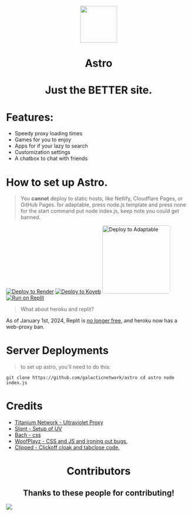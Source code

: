 <p align="center"><img src="https://github.com/GalacticNetwork/astro/blob/main/public/images/astro.png?raw=true" height="100">
</p>
<h1 align="center">Astro</h1>
<h1 align="center"><strong>Just the BETTER site.</strong></h1>

# Features:
- Speedy proxy loading times
- Games for you to enjoy
- Apps for if your lazy to search
- Customization settings
- A chatbox to chat with friends

# How to set up Astro.
> You **cannot** deploy to static hosts, like Netlify, Cloudflare Pages, or GitHub Pages.
> for adaptable, press node.js template and press none for the start command put node index.js, keep note you could get banned.

[![Deploy to Render](https://binbashbanana.github.io/deploy-buttons/buttons/remade/render.svg)](https://render.com/deploy?repo=https://github.com/galacticnetwork/astro)
[![Deploy to Koyeb](https://binbashbanana.github.io/deploy-buttons/buttons/remade/koyeb.svg)](https://app.koyeb.com/deploy?type=git&repository=github.com/galacticnetwork/astro&branch=main&name=astro)
<a target="_blank" href="https://adaptable.io/app/deploy/new?gitUrl=https://github.com/galacticnetwork/astro"><img alt="Deploy to Adaptable" width="185px" style="border-radius:5px;" src="https://raw.githubusercontent.com/GalacticNetwork/astro/main/adapta.png"></a>
<a target="_blank" href="https://docs.galacticnetwork.org/#replit"><img alt="Run on Replit" src="https://binbashbanana.github.io/deploy-buttons/buttons/remade/replit.svg"></a>

> What about heroku and replit?

As of January 1st, 2024, Replit is [no longer free](https://blog.replit.com/hosting-changes), and heroku now has a web-proxy ban.

# Server Deployments
> to set up astro, you'll need to do this:

`git clone https://github.com/galacticnetwork/astro
cd astro
node index.js`

# Credits

- <a href="//github.com/titaniumnetwork-dev/Ultraviolet">Titanium Network - Ultraviolet Proxy</a>
- <a href="//github.com/slqnt">Slqnt - Setup of UV</a>
- <a href="//github.com/bachwebsite">Bach - css</a>
- <a href="//github.com/woofplayz">WoofPlayz - CSS and JS and ironing out bugs.</a>
- <a href="//github.com/plexileNetwork">Clipped - Clickoff cloak and tabclose code.</a>

<h1 align="center">Contributors</h1>
<h2 align="center">Thanks to these people for contributing!</h2>
<a href="https://github.com/GalacticNetwork/astro/graphs/contributors">
  <img src="https://contrib.rocks/image?repo=GalacticNetwork/astro" />
</a>
